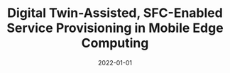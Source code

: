 ---
title: "Digital Twin-Assisted, SFC-Enabled Service Provisioning in Mobile Edge Computing"
authors:
- Jing Li
- Song Guo
- Weifa Liang
- Quan Chen
- Zichuan Xu
- Wenzheng Xu
- Albert Y. Zomaya


date: "2022-01-01"
#doi: "10.1109/TWC.2022.3159779"

# Publication type.
# 1 = Conference paper; 2 = Journal article;
# 3 = Preprint Paper; 4 = Report; 5 = Book; 6 = Book section;
# 7 = Thesis; 8 = Patent
publication_types: ["2"]

# Publication name and optional abbreviated publication name.
publication: IEEE Transactions on Mobile Computing (TMC) (CCF-A)
# publication_short: ""

url_pdf: https://ieeexplore.ieee.org/document/9973366
# url_code: ''
# url_dataset: ''
# url_poster: ''
# url_project: ''
# url_slides: ''
# url_video: ''

---